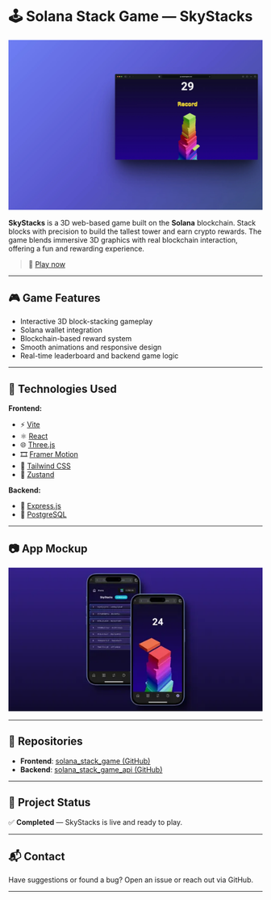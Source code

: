 # 🕹️ Solana Stack Game — SkyStacks

![SkyStacks Main Screenshot](/public/img/stack_game_main.webp)

**SkyStacks** is a 3D web-based game built on the **Solana** blockchain. Stack blocks with precision to build the tallest tower and earn crypto rewards. The game blends immersive 3D graphics with real blockchain interaction, offering a fun and rewarding experience.

> 🔗 [Play now](https://www.skystacksgame.com/)

---

## 🎮 Game Features

- Interactive 3D block-stacking gameplay
- Solana wallet integration
- Blockchain-based reward system
- Smooth animations and responsive design
- Real-time leaderboard and backend game logic

---

## 🧪 Technologies Used

**Frontend:**

- ⚡ [Vite](https://vitejs.dev/)
- ⚛️ [React](https://reactjs.org/)
- 🌐 [Three.js](https://threejs.org/)
- 🎞️ [Framer Motion](https://www.framer.com/motion/)
- 💨 [Tailwind CSS](https://tailwindcss.com/)
- 🧠 [Zustand](https://zustand-demo.pmnd.rs/)

**Backend:**

- 🚂 [Express.js](https://expressjs.com/)
- 🐘 [PostgreSQL](https://www.postgresql.org/)

---

## 📷 App Mockup

![SkyStacks Mockup](/public/img/stack_game_mockup.webp)

---

## 📂 Repositories

- **Frontend**: [solana_stack_game (GitHub)](https://github.com/EmmSanchez/solana_stack_game)
- **Backend**: [solana_stack_game_api (GitHub)](https://github.com/EmmSanchez/solana_stack_game_api)

---

## 🚀 Project Status

✅ **Completed** — SkyStacks is live and ready to play.

---

## 📬 Contact

Have suggestions or found a bug? Open an issue or reach out via GitHub.

---
